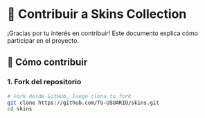 # 🤝 Contribuir a Skins Collection

¡Gracias por tu interés en contribuir! Este documento explica cómo participar en el proyecto.

## 🚀 Cómo contribuir

### 1. Fork del repositorio
```bash
# Fork desde GitHub, luego clona tu fork
git clone https://github.com/TU-USUARIO/skins.git
cd skins
